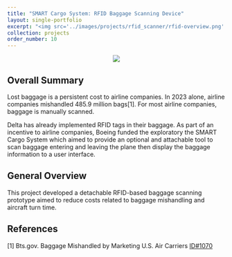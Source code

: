 ```yaml
---
title: "SMART Cargo System: RFID Baggage Scanning Device"
layout: single-portfolio
excerpt: "<img src='../images/projects/rfid_scanner/rfid-overview.png' alt=''>"
collection: projects
order_number: 10
---
```


<!-- # SMART Cargo System: RFID Baggage Scanning Device -->

<div align="center">
<img src="../../images/projects/rfid_scanner/rfid-overview.png">
</div>



## Overall Summary

Lost baggage is a persistent cost to airline companies. In 2023 alone, airline companies mishandled 485.9 million bags[1]. For most airline companies, baggage is manually scanned.

Delta has already implemented RFID tags in their baggage. As part of an incentive to airline companies, Boeing funded the exploratory the SMART Cargo System which aimed to provide an optional and attachable tool to scan baggage entering and leaving the plane then display the baggage information to a user interface.

## General Overview

This project developed a detachable RFID-based baggage scanning prototype aimed to reduce costs related to baggage mishandling and aircraft turn time. 
 



## References
[1] Bts.gov. Baggage Mishandled by Marketing U.S. Air Carriers [ID#1070](https://www.bts.gov/content/mishandled-baggage-reports-filed-passengers-largest-us-air-carriersa)
